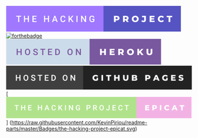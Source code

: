 [![forthebadge](https://raw.githubusercontent.com/fleopaulD/README-parts/main/Badges/ftb-the-hacking-project.svg)](https://raw.githubusercontent.com/fleopaulD/README-parts/main/Badges/ftb-the-hacking-project.svg)
[![forthebadge](https://forthebadge.com/images/badges/made-with-ruby.svg)](https://forthebadge.com/images/badges/made-with-ruby.svg)
[![forthebadge](https://raw.githubusercontent.com/fleopaulD/README-parts/main/Badges/ftb-hosted-on-heroku.svg)](https://raw.githubusercontent.com/fleopaulD/README-parts/main/Badges/ftb-hosted-on-heroku.svg)
[![forthebadge](https://raw.githubusercontent.com/fleopaulD/README-parts/main/Badges/ftb-hosted-on-github-pages.svg)](https://raw.githubusercontent.com/fleopaulD/README-parts/main/Badges/ftb-hosted-on-github-pages.svg)
[![forthebadge](https://raw.githubusercontent.com/KevinPiriou/readme-parts/master/Badges/the-hacking-project-epicat.svg)]
(https://raw.githubusercontent.com/KevinPiriou/readme-parts/master/Badges/the-hacking-project-epicat.svg)
